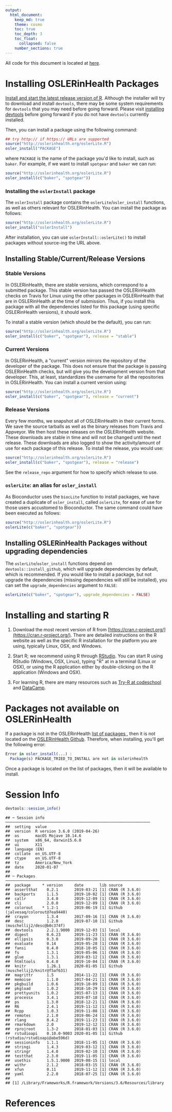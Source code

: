 ```yaml
---
output: 
  html_document:
    keep_md: true
    theme: cosmo
    toc: true
    toc_depth: 3
    toc_float:
      collapsed: false
    number_sections: true
---
```






All code for this document is located at [here](https://raw.githubusercontent.com/muschellij2/neuroc/master/install_oslerinhealth/index.R).

# Installing OSLERinHealth Packages 

[Install and start the latest release version of R](#installing-and-starting-r).  Although the installer will try to download and install `devtools`, there may be some system requirements for `devtools` that you may need before going forward.  Please visit [installing devtools](../installing_devtools/index.html) before going forward if you do not have `devtools` currently installed. 

Then, you can install a package using the following command:

```r
## try http:// if https:// URLs are supported
source("http://oslerinhealth.org/oslerLite.R")
osler_install("PACKAGE")
```
where `PACKAGE` is the name of the package you'd like to install, such as `baker`.  For example, if we want to install `spotgear` and `baker` we can run:
```r
source("http://oslerinhealth.org/oslerLite.R")
osler_install(c("baker", "spotgear"))
```

### Installing the `oslerInstall` package

The `oslerInstall` package contains the `oslerLite`/`osler_install` functions, as well as others relevant for OSLERinHealth.  You can install the package as follows:

```r
source("http://oslerinhealth.org/oslerLite.R")
osler_install("oslerInstall")
```

After installation, you can use `` oslerInstall::oslerLite() `` to install packages without source-ing the URL above.


## Installing Stable/Current/Release Versions

### Stable Versions
In OSLERinHealth, there are stable versions, which correspond to a submitted package.  This stable version has passed the OSLERinHealth checks on Travis for Linux using the other packages in OSLERinHealth that are in OSLERinHealth at the time of submission.  Thus, if you install this package with all the dependencies listed for this package (using specific OSLERinHealth versions), it should work.

To install a stable version (which should be the default), you can run:

```r
source("http://oslerinhealth.org/oslerLite.R")
osler_install(c("baker", "spotgear"), release = "stable")
```

### Current Versions

In OSLERinHealth, a "current" version mirrors the repository of the developer of the package.  This does not ensure that the package is passing OSLERinHealth checks, but will give you the development version from that developer.  This, at least, standardizes the username for all the repositories in OSLERinHealth.  You can install a current version using:

```r
source("http://oslerinhealth.org/oslerLite.R")
osler_install(c("baker", "spotgear"), release = "current")
```

### Release Versions

Every few months, we snapshot all of OSLERinHealth in their current forms.  We save the source tarballs as well as the binary releases from Travis and Appveyor.  We then host these releases on the OSLERinHealth website.  These downloads are stable in time and will not be changed until the next release.  These downloads are also logged to show the activity/amount of use for each package of this release.  To install the release, you would use:

```r
source("http://oslerinhealth.org/oslerLite.R")
osler_install(c("baker", "spotgear"), release = "release")
```

See the `release_repo` argument for how to specify which release to use.

### `oslerLite`: an alias for `osler_install`

As Bioconductor uses the `biocLite` function to install packages, we have created a duplicate of `osler_install`, called `oslerLite`, for ease of use for those users accustomed to Bioconductor.  The same command could have been executed as follows:
```r
source("http://oslerinhealth.org/oslerLite.R")
oslerLite(c("baker", "spotgear"))
```


## Installing OSLERinHealth Packages without upgrading dependencies

The `oslerLite`/`osler_install` functions depend on `devtools::install_github`, which will upgrade dependencies by default, which is recommended.  If you would like to install a package, but not upgrade the dependencies (missing dependencies will still be installed), you can set the `upgrade_dependencies` argument to `FALSE`:

```r
oslerLite(c("baker", "spotgear"), upgrade_dependencies = FALSE)
```

# Installing and starting R 

1.  Download the most recent version of R from [https://cran.r-project.org/](https://cran.r-project.org/). There are detailed instructions on the R website as well as the specific R installation for the platform you are using, typically Linux, OSX, and Windows.

2.  Start R; we recommend using R through [RStudio](https://www.rstudio.com/).  You can start R using RStudio (Windows, OSX, Linux), typing "R" at in a terminal (Linux or OSX), or using the R application either by double-clicking on the R application (Windows and OSX).

3.  For learning R, there are many resources such as [Try-R at codeschool](http://tryr.codeschool.com/) and [DataCamp](https://www.datacamp.com/getting-started?step=2&track=r).


# Packages not available on OSLERinHealth

If a package is not in the OSLERinHealth [list of packages ](http://oslerinhealth.org/list-packages/all), then it is not located on the [OSLERinHealth Github](https://github.com/oslerinhealth?tab=repositories).  Therefore, when installing, you'll get the following error:

```r
Error in osler_install(...) : 
  Package(s) PACKAGE_TRIED_TO_INSTALL are not in oslerinhealth
```

Once a package is located on the list of packages, then it will be available to install. 


# Session Info


```r
devtools::session_info()
```

```
## ─ Session info ───────────────────────────────────────────────────────────────
##  setting  value                       
##  version  R version 3.6.0 (2019-04-26)
##  os       macOS Mojave 10.14.6        
##  system   x86_64, darwin15.6.0        
##  ui       X11                         
##  language (EN)                        
##  collate  en_US.UTF-8                 
##  ctype    en_US.UTF-8                 
##  tz       America/New_York            
##  date     2020-01-07                  
## 
## ─ Packages ───────────────────────────────────────────────────────────────────
##  package     * version     date       lib source                             
##  assertthat    0.2.1       2019-03-21 [1] CRAN (R 3.6.0)                     
##  backports     1.1.5       2019-10-02 [1] CRAN (R 3.6.0)                     
##  callr         3.4.0       2019-12-09 [1] CRAN (R 3.6.0)                     
##  cli           2.0.0       2019-12-09 [1] CRAN (R 3.6.0)                     
##  colorout    * 1.2-1       2019-06-19 [1] Github (jalvesaq/colorout@7ea9440) 
##  crayon        1.3.4       2017-09-16 [1] CRAN (R 3.6.0)                     
##  desc          1.2.0       2019-07-10 [1] Github (muschellij2/desc@b0c374f)  
##  devtools      2.2.1.9000  2019-12-03 [1] local                              
##  digest        0.6.23      2019-11-23 [1] CRAN (R 3.6.0)                     
##  ellipsis      0.3.0       2019-09-20 [1] CRAN (R 3.6.0)                     
##  evaluate      0.14        2019-05-28 [1] CRAN (R 3.6.0)                     
##  fansi         0.4.0       2018-10-05 [1] CRAN (R 3.6.0)                     
##  fs            1.3.1       2019-05-06 [1] CRAN (R 3.6.0)                     
##  glue          1.3.1       2019-03-12 [1] CRAN (R 3.6.0)                     
##  htmltools     0.4.0       2019-10-04 [1] CRAN (R 3.6.0)                     
##  knitr         1.26.1      2020-01-05 [1] Github (muschellij2/knitr@f5af631) 
##  magrittr      1.5         2014-11-22 [1] CRAN (R 3.6.0)                     
##  memoise       1.1.0       2017-04-21 [1] CRAN (R 3.6.0)                     
##  pkgbuild      1.0.6       2019-10-09 [1] CRAN (R 3.6.0)                     
##  pkgload       1.0.2       2018-10-29 [1] CRAN (R 3.6.0)                     
##  prettyunits   1.0.2       2015-07-13 [1] CRAN (R 3.6.0)                     
##  processx      3.4.1       2019-07-18 [1] CRAN (R 3.6.0)                     
##  ps            1.3.0       2018-12-21 [1] CRAN (R 3.6.0)                     
##  R6            2.4.1       2019-11-12 [1] CRAN (R 3.6.0)                     
##  Rcpp          1.0.3       2019-11-08 [1] CRAN (R 3.6.0)                     
##  remotes       2.1.0       2019-06-24 [1] CRAN (R 3.6.0)                     
##  rlang         0.4.2       2019-11-23 [1] CRAN (R 3.6.0)                     
##  rmarkdown     2.0         2019-12-12 [1] CRAN (R 3.6.0)                     
##  rprojroot     1.3-2       2018-01-03 [1] CRAN (R 3.6.0)                     
##  rstudioapi    0.10.0-9003 2020-01-05 [1] Github (rstudio/rstudioapi@abe596d)
##  sessioninfo   1.1.1       2018-11-05 [1] CRAN (R 3.6.0)                     
##  stringi       1.4.3       2019-03-12 [1] CRAN (R 3.6.0)                     
##  stringr       1.4.0       2019-02-10 [1] CRAN (R 3.6.0)                     
##  testthat      2.3.0       2019-11-05 [1] CRAN (R 3.6.0)                     
##  usethis       1.5.1.9000  2019-08-15 [1] local                              
##  withr         2.1.2       2018-03-15 [1] CRAN (R 3.6.0)                     
##  xfun          0.11        2019-11-12 [1] CRAN (R 3.6.0)                     
##  yaml          2.2.0       2018-07-25 [1] CRAN (R 3.6.0)                     
## 
## [1] /Library/Frameworks/R.framework/Versions/3.6/Resources/library
```

# References
